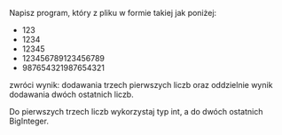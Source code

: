 Napisz program, który z pliku w formie takiej jak poniżej:

- 123
- 1234
- 12345
- 123456789123456789
- 987654321987654321

zwróci wynik: dodawania trzech pierwszych liczb oraz oddzielnie wynik dodawania dwóch ostatnich liczb.

Do pierwszych trzech liczb wykorzystaj typ int, a do dwóch ostatnich BigInteger.
